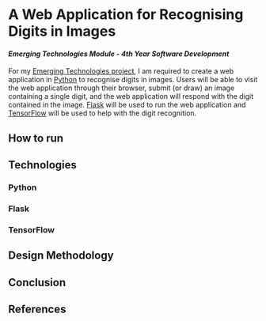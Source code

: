 # A Web Application for Recognising Digits in Images
#### *Emerging Technologies Module - 4th Year Software Development*
For my [Emerging Technologies project](https://emerging-technologies.github.io/problems/project.html), I am required to create a web application in [Python](https://www.python.org/) to recognise digits in images. Users will be able to visit the web application through their browser, submit (or draw) an image containing a single digit, and the web application will respond with the digit contained in the image. [Flask](http://flask.pocoo.org/) will be used to run the web application and [TensorFlow](https://www.tensorflow.org/) will be used to help with the digit recognition.

## How to run 

## Technologies
### Python

### Flask

### TensorFlow

## Design Methodology

## Conclusion

## References
